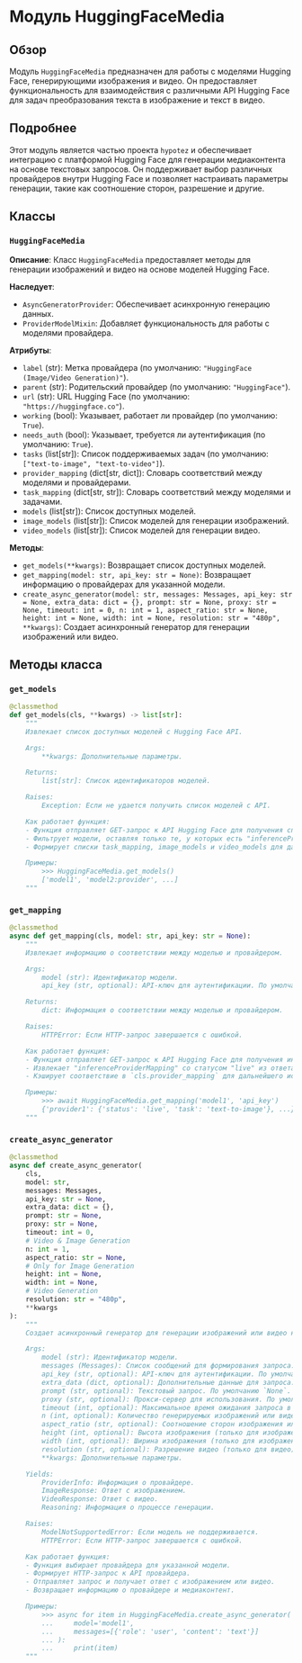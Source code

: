 # Модуль HuggingFaceMedia

## Обзор

Модуль `HuggingFaceMedia` предназначен для работы с моделями Hugging Face, генерирующими изображения и видео. Он предоставляет функциональность для взаимодействия с различными API Hugging Face для задач преобразования текста в изображение и текст в видео.

## Подробнее

Этот модуль является частью проекта `hypotez` и обеспечивает интеграцию с платформой Hugging Face для генерации медиаконтента на основе текстовых запросов. Он поддерживает выбор различных провайдеров внутри Hugging Face и позволяет настраивать параметры генерации, такие как соотношение сторон, разрешение и другие.

## Классы

### `HuggingFaceMedia`

**Описание**: Класс `HuggingFaceMedia` предоставляет методы для генерации изображений и видео на основе моделей Hugging Face.

**Наследует**:
- `AsyncGeneratorProvider`: Обеспечивает асинхронную генерацию данных.
- `ProviderModelMixin`: Добавляет функциональность для работы с моделями провайдера.

**Атрибуты**:
- `label` (str): Метка провайдера (по умолчанию: `"HuggingFace (Image/Video Generation)"`).
- `parent` (str): Родительский провайдер (по умолчанию: `"HuggingFace"`).
- `url` (str): URL Hugging Face (по умолчанию: `"https://huggingface.co"`).
- `working` (bool): Указывает, работает ли провайдер (по умолчанию: `True`).
- `needs_auth` (bool): Указывает, требуется ли аутентификация (по умолчанию: `True`).
- `tasks` (list[str]): Список поддерживаемых задач (по умолчанию: `["text-to-image", "text-to-video"]`).
- `provider_mapping` (dict[str, dict]): Словарь соответствий между моделями и провайдерами.
- `task_mapping` (dict[str, str]): Словарь соответствий между моделями и задачами.
- `models` (list[str]): Список доступных моделей.
- `image_models` (list[str]): Список моделей для генерации изображений.
- `video_models` (list[str]): Список моделей для генерации видео.

**Методы**:
- `get_models(**kwargs)`: Возвращает список доступных моделей.
- `get_mapping(model: str, api_key: str = None)`: Возвращает информацию о провайдерах для указанной модели.
- `create_async_generator(model: str, messages: Messages, api_key: str = None, extra_data: dict = {}, prompt: str = None, proxy: str = None, timeout: int = 0, n: int = 1, aspect_ratio: str = None, height: int = None, width: int = None, resolution: str = "480p", **kwargs)`: Создает асинхронный генератор для генерации изображений или видео.

## Методы класса

### `get_models`

```python
@classmethod
def get_models(cls, **kwargs) -> list[str]:
    """
    Извлекает список доступных моделей с Hugging Face API.

    Args:
        **kwargs: Дополнительные параметры.

    Returns:
        list[str]: Список идентификаторов моделей.

    Raises:
        Exception: Если не удается получить список моделей с API.

    Как работает функция:
    - Функция отправляет GET-запрос к API Hugging Face для получения списка моделей.
    - Фильтрует модели, оставляя только те, у которых есть "inferenceProviderMapping" со статусом "live" и задачей "text-to-image" или "text-to-video".
    - Формирует списки task_mapping, image_models и video_models для дальнейшего использования.

    Примеры:
        >>> HuggingFaceMedia.get_models()
        ['model1', 'model2:provider', ...]
    """
```

### `get_mapping`

```python
@classmethod
async def get_mapping(cls, model: str, api_key: str = None):
    """
    Извлекает информацию о соответствии между моделью и провайдером.

    Args:
        model (str): Идентификатор модели.
        api_key (str, optional): API-ключ для аутентификации. По умолчанию `None`.

    Returns:
        dict: Информация о соответствии между моделью и провайдером.

    Raises:
        HTTPError: Если HTTP-запрос завершается с ошибкой.

    Как работает функция:
    - Функция отправляет GET-запрос к API Hugging Face для получения информации о модели.
    - Извлекает "inferenceProviderMapping" со статусом "live" из ответа API.
    - Кэширует соответствие в `cls.provider_mapping` для дальнейшего использования.

    Примеры:
        >>> await HuggingFaceMedia.get_mapping('model1', 'api_key')
        {'provider1': {'status': 'live', 'task': 'text-to-image'}, ...}
    """
```

### `create_async_generator`

```python
@classmethod
async def create_async_generator(
    cls,
    model: str,
    messages: Messages,
    api_key: str = None,
    extra_data: dict = {},
    prompt: str = None,
    proxy: str = None,
    timeout: int = 0,
    # Video & Image Generation
    n: int = 1,
    aspect_ratio: str = None,
    # Only for Image Generation
    height: int = None,
    width: int = None,
    # Video Generation
    resolution: str = "480p",
    **kwargs
):
    """
    Создает асинхронный генератор для генерации изображений или видео на основе текстового запроса.

    Args:
        model (str): Идентификатор модели.
        messages (Messages): Список сообщений для формирования запроса.
        api_key (str, optional): API-ключ для аутентификации. По умолчанию `None`.
        extra_data (dict, optional): Дополнительные данные для запроса. По умолчанию `{}`.
        prompt (str, optional): Текстовый запрос. По умолчанию `None`.
        proxy (str, optional): Прокси-сервер для использования. По умолчанию `None`.
        timeout (int, optional): Максимальное время ожидания запроса в секундах. По умолчанию `0`.
        n (int, optional): Количество генерируемых изображений или видео. По умолчанию `1`.
        aspect_ratio (str, optional): Соотношение сторон изображения или видео. По умолчанию `None`.
        height (int, optional): Высота изображения (только для изображений). По умолчанию `None`.
        width (int, optional): Ширина изображения (только для изображений). По умолчанию `None`.
        resolution (str, optional): Разрешение видео (только для видео). По умолчанию `"480p"`.
        **kwargs: Дополнительные параметры.

    Yields:
        ProviderInfo: Информация о провайдере.
        ImageResponse: Ответ с изображением.
        VideoResponse: Ответ с видео.
        Reasoning: Информация о процессе генерации.

    Raises:
        ModelNotSupportedError: Если модель не поддерживается.
        HTTPError: Если HTTP-запрос завершается с ошибкой.

    Как работает функция:
    - Функция выбирает провайдера для указанной модели.
    - Формирует HTTP-запрос к API провайдера.
    - Отправляет запрос и получает ответ с изображением или видео.
    - Возвращает информацию о провайдере и медиаконтент.

    Примеры:
        >>> async for item in HuggingFaceMedia.create_async_generator(
        ...     model='model1',
        ...     messages=[{'role': 'user', 'content': 'text'}]
        ... ):
        ...     print(item)
    """